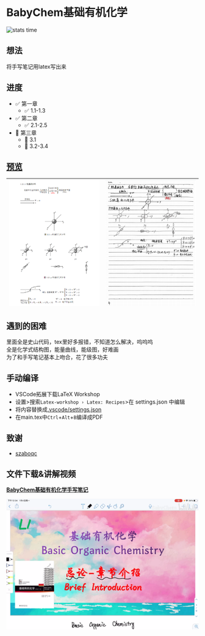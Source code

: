 # BabyChem基础有机化学

![stats time](https://wakapi.dev/api/badge/Benzyl-titanium/interval:any/project:babychem-tex)

## 想法

将手写笔记用latex写出来

## 进度

- :white_check_mark: 第一章
    - :white_check_mark: 1.1-1.3
- :white_check_mark: 第二章
    - :white_check_mark: 2.1-2.5
- :white_square_button: 第三章
    - :white_square_button: 3.1
    - :black_square_button: 3.2-3.4

## [预览](main.pdf)

| ![tex](imgs/babychem-tex.png) | ![pdf](imgs/babychem-pdf.png) |
| --- | --- |

## 遇到的困难

里面全是史山代码，tex里好多报错，不知道怎么解决，呜呜呜  
全是化学式结构图，能量曲线，能级图，好难画  
为了和手写笔记基本上吻合，花了很多功夫  

## 手动编译

* VSCode拓展下载LaTeX Workshop
* 设置>搜索`Latex-workshop › Latex: Recipes`>在 settings.json 中编辑
* 将内容替换成[.vscode/settings.json](.vscode/settings.json)
* 在main.tex中`Ctrl`+`Alt`+`B`编译成PDF

## 致谢

* [szaboqc](https://github.com/Usu171/szaboqc)

## 文件下载&讲解视频

**[BabyChem基础有机化学手写笔记](https://github.com/Benzyl-titanium/BabyChem/releases/download/organic-chemistry/BabyChem.pdf)**

[![讲解视频](imgs/babychem.png)](https://www.bilibili.com/video/BV11U4y1x7GL/?spm_id_from=333.1387.homepage.video_card.click&vd_source=d848090dc43c31d7970651436f34cfa5)

